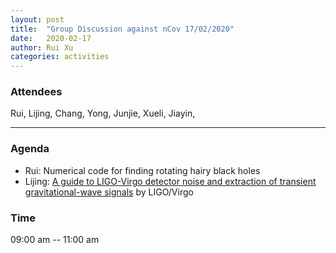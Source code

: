 ```yaml
---
layout: post
title:  "Group Discussion against nCov 17/02/2020"
date:   2020-02-17
author: Rui Xu
categories: activities
---
```



### Attendees

Rui, Lijing, Chang, Yong, Junjie, Xueli, Jiayin,

---

### Agenda

- Rui: Numerical code for finding rotating hairy black holes
- Lijing: [A guide to LIGO-Virgo detector noise and extraction of transient gravitational-wave signals](https://arxiv.org/abs/1908.11170) by LIGO/Virgo

### Time

09:00 am -- 11:00 am
